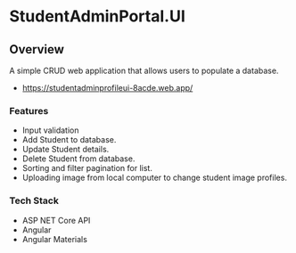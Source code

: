 # StudentAdminPortal.UI

## Overview
A simple CRUD web application that allows users to populate a database.
- https://studentadminprofileui-8acde.web.app/

### Features
- Input validation
- Add Student to database.
- Update Student details.
- Delete Student from database.
- Sorting and filter pagination for list.
- Uploading image from local computer to change student image profiles.

### Tech Stack
- ASP NET Core API
- Angular
- Angular Materials
